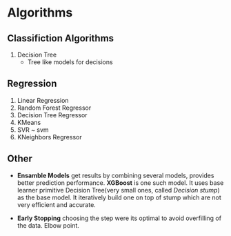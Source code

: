 # Algorithms

## Classifiction Algorithms

1. Decision Tree
    - Tree like models for decisions

## Regression

1. Linear Regression
2. Random Forest Regressor
3. Decision Tree Regressor
4. KMeans
5. SVR ~ svm
6. KNeighbors Regressor

## Other

- **Ensamble Models** get results by combining several models, provides better prediction performance. **XGBoost** is one such model. It uses base learner primitive Decision Tree(very small ones, called *Decision stump*) as the base model. It iteratively build one on top of stump which are not very efficient and accurate.

- **Early Stopping** choosing the step were its optimal to avoid overfilling of the data. Elbow point.
